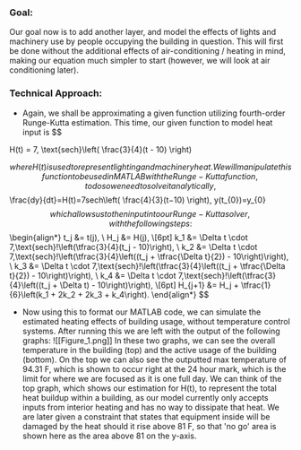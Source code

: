 ### Goal:

Our goal now is to add another layer, and model the effects of lights and machinery use by people occupying the building in question. This will first be done without the additional effects of air-conditioning / heating in mind, making our equation much simpler to start (however, we will look at air conditioning later).

### Technical Approach:

* Again, we shall be approximating a given function utilizing fourth-order Runge-Kutta estimation. This time, our given function to model heat input is $$

H(t) = 7\, \text{sech}\left( \frac{3}{4}(t - 10) \right)

$$
  where H(t) is used to represent lighting and machinery heat. We will manipulate this function to be used in MATLAB with the Runge-Kutta function, to do so we need to solve it analytically, 
  $$
\frac{dy}{dt}​=H(t)=7sech\left( \frac{4}{3}​(t−10) \right), y(t_{0}​)=y_{0}​
$$
  which allows us to then input into our Runge-Kutta solver, with the following steps:
  $$
\begin{align*}
t_j &= t(j), \\
H_j &= H(j), \\[6pt]
k_1 &= \Delta t \cdot 7\,\text{sech}\!\left(\tfrac{3}{4}(t_j - 10)\right), \\
k_2 &= \Delta t \cdot 7\,\text{sech}\!\left(\tfrac{3}{4}\left((t_j + \tfrac{\Delta t}{2}) - 10\right)\right), \\
k_3 &= \Delta t \cdot 7\,\text{sech}\!\left(\tfrac{3}{4}\left((t_j + \tfrac{\Delta t}{2}) - 10\right)\right), \\
k_4 &= \Delta t \cdot 7\,\text{sech}\!\left(\tfrac{3}{4}\left((t_j + \Delta t) - 10\right)\right), \\[6pt]
H_{j+1} &= H_j + \tfrac{1}{6}\left(k_1 + 2k_2 + 2k_3 + k_4\right).
\end{align*}
$$
* Now using this to format our MATLAB code, we can simulate the estimated heating effects of building usage, without temperature control systems. After running this we are left with the output of the following graphs:
![[Figure_1.png]]
  In these two graphs, we can see the overall temperature in the building (top) and the active usage of the building (bottom). On the top we can also see the outputted max temperature of 94.31 F, which is shown to occur right at the 24 hour mark, which is the limit for where we are focused as it is one full day. We can think of the top graph, which shows our estimation for H(t), to represent the total heat buildup within a building, as our model currently only accepts inputs from interior heating and has no way to dissipate that heat. We are later given a constraint that states that equipment inside will be damaged by the heat should it rise above 81 F, so that 'no go' area is shown here as the area above 81 on the y-axis.
  